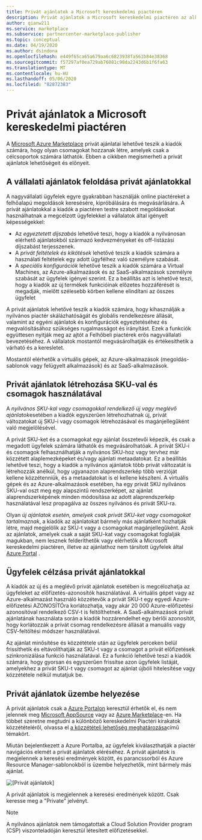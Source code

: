 ```yaml
---
title: Privát ajánlatok a Microsoft kereskedelmi piactéren
description: Privát ajánlatok a Microsoft kereskedelmi piactéren az alkalmazások és szolgáltatások közzétevői számára.
author: qianw211
ms.service: marketplace
ms.subservice: partnercenter-marketplace-publisher
ms.topic: conceptual
ms.date: 04/19/2020
ms.author: dsindona
ms.openlocfilehash: e449f65ca65a679aa6c6823938fa561b84e38368
ms.sourcegitcommit: f57297af0ea729ab76081c98da2243d6b1f6fa63
ms.translationtype: MT
ms.contentlocale: hu-HU
ms.lasthandoff: 05/06/2020
ms.locfileid: "82872383"
---
```

# <a name="private-offers-in-the-microsoft-commercial-marketplace"></a>Privát ajánlatok a Microsoft kereskedelmi piactéren

A [Microsoft Azure Marketplace](https://azuremarketplace.microsoft.com/) privát ajánlatai lehetővé teszik a kiadók számára, hogy olyan csomagokat hozzanak létre, amelyek csak a célcsoportok számára láthatók. Ebben a cikkben megismerheti a privát ajánlatok lehetőségeit és előnyeit.

## <a name="unlock-enterprise-deals-with-private-offers"></a>A vállalati ajánlatok feloldása privát ajánlatokkal

A nagyvállalati ügyfelek egyre gyakrabban használják online piactéreket a felhőalapú megoldások keresésére, kipróbálására és megvásárlására. A privát ajánlatokkal a kiadók a piactéren testre szabott megoldásokat használhatnak a megcélzott ügyfelekkel a vállalatok által igényelt képességekkel:

- Az *egyeztetett díjszabás* lehetővé teszi, hogy a kiadók a nyilvánosan elérhető ajánlatokból származó kedvezményeket és off-listázási díjszabást terjesszenek.
- A *privát feltételek és kikötések* lehetővé teszik a kiadók számára a használati feltételek egy adott ügyfélhez való személyre szabását.
- A *speciális konfigurációk* lehetővé teszik a kiadók számára a Virtual Machines, az Azure-alkalmazások és az SaaS-alkalmazások személyre szabását az ügyfelek igényei szerint. Ez a beállítás azt is lehetővé teszi, hogy a kiadók az új termékek funkcióinak előzetes hozzáférését is megadják, mielőtt szélesebb körben kellene elindítani az összes ügyfelet

A privát ajánlatok lehetővé teszik a kiadók számára, hogy kihasználják a nyilvános piactér skálázhatóságát és globális rendelkezésre állását, valamint az egyéni ajánlatok és konfigurációk egyeztetéséhez és megvalósításához szükséges rugalmasságot és irányítást. Ezek a funkciók együttesen nyitják meg az ajtót a Felhőbeli piactérek erős nagyvállalati bevezetéséhez. A vállalatok mostantól megvásárolhatják és értékesíthetik a várható és a keresletet.

Mostantól elérhetők a virtuális gépek, az Azure-alkalmazások (megoldás-sablonok vagy felügyelt alkalmazások) és az SaaS-alkalmazások. 

<!--- Like public offers, private offers can be created and managed via the [Cloud Partner Portal](./cloud-partner-portal-orig/cloud-partner-portal-azure-private-skus.md).  Customers can be granted or revoked access to private offers in minutes.
--->

## <a name="creating-private-offers-using-skus-and-plans"></a>Privát ajánlatok létrehozása SKU-val és csomagok használatával

A *nyilvános SKU-kal vagy csomagokkal rendelkező új vagy meglévő ajánlatok*esetében a kiadók egyszerűen létrehozhatnak új, privát változatokat új SKU-i vagy csomagok létrehozásával és magánjellegűként való megjelölésével.  

<!--- [Private SKUs](./cloud-partner-portal-orig/cloud-partner-portal-azure-private-skus.md) ---> 

A privát SKU-ket és a csomagokat egy ajánlat összetevői képezik, és csak a megadott ügyfelek számára láthatók és megvásárolhatóak. A privát SKU-i és csomagok felhasználhatják a nyilvános SKU-hoz vagy tervhez már közzétett alaplemezképeket és/vagy ajánlati metaadatokat. Ez a beállítás lehetővé teszi, hogy a kiadók a nyilvános ajánlatok több privát változatát is létrehozzák anélkül, hogy ugyanazon alaprendszerkép több verzióját kellene közzétenniük, és a metaadatokat is el kellene készíteni. A virtuális gépek és az Azure-alkalmazások esetében, ha egy privát SKU nyilvános SKU-val oszt meg egy alapszintű rendszerképet, az ajánlat alaprendszerképének minden módosítása az adott alaprendszerkép használatával lesz propagálva az összes nyilvános és privát SKU-ra.

Olyan *új ajánlatok esetén, amelyek csak privát SKU-ket vagy csomagokat tartalmaznak*, a kiadók az ajánlatokat bármely más ajánlatként hozhatják létre, majd megjelölik az SKU-t vagy a csomagokat magánjellegűként. Azok az ajánlatok, amelyek csak a saját SKU-kat vagy csomagokat foglalják magukban, nem lesznek felderíthetők vagy elérhetők a Microsoft kereskedelmi piactéren, illetve az ajánlathoz nem társított ügyfelek által [Azure Portal](https://azure.microsoft.com/features/azure-portal/) .

## <a name="targeting-customers-with-private-offers"></a>Ügyfelek célzása privát ajánlatokkal

A kiadók az új és a meglévő privát ajánlatok esetében is megcélozhatja az ügyfeleket az előfizetés-azonosítók használatával. A virtuális gépet vagy az Azure-alkalmazást használó közzétevők a privát SKU-t egy egyedi Azure-előfizetési AZONOSÍTÓra korlátozhatja, vagy akár 20 000 Azure-előfizetési azonosítóval rendelkező CSV-t is feltölthetnek. A SaaS-alkalmazások privát ajánlatának használata során a kiadók hozzárendelhet egy bérlői azonosítót, hogy korlátozzák a privát csomag rendelkezésre állását a manuális vagy CSV-feltöltési módszer használatával.

Az ajánlat minősítése és közzététele után az ügyfelek perceken belül frissíthetik és eltávolíthatják az SKU-t vagy a csomagot a privát előfizetések szinkronizálása funkció használatával. Ez a funkció lehetővé teszi a kiadók számára, hogy gyorsan és egyszerűen frissítse azon ügyfelek listáját, amelyekhez a privát SKU-t vagy csomagot az ajánlat újbóli hitelesítése vagy közzététele nélkül mutatjuk be.

## <a name="deploying-private-offers"></a>Privát ajánlatok üzembe helyezése

A privát ajánlatok csak a [Azure Portalon](https://azure.microsoft.com/features/azure-portal/) keresztül érhetők el, és nem jelennek meg [Microsoft AppSource](https://appsource.microsoft.com/) vagy az [Azure Marketplace](https://azuremarketplace.microsoft.com)-en. Ha többet szeretne megtudni a különböző kereskedelmi Piactéri kirakatok közzétételéről, olvassa el [a közzétételi lehetőség meghatározása](./determine-your-listing-type.md)című témakört.

Miután bejelentkezett a Azure Portalba, az ügyfelek kiválaszthatják a piactér navigációs elemét a privát ajánlatok eléréséhez. A privát ajánlatok is megjelennek a keresési eredmények között, és parancssorból és Azure Resource Manager-sablonokból is üzembe helyezhetők, mint bármely más ajánlat.

![[Privát ajánlatok]](./media/marketplace-publishers-guide/private-offer.png)

A privát ajánlatok is megjelennek a keresési eredmények között. Csak keresse meg a "Private" jelvényt.

>[!Note]
>A nyilvános ajánlatok nem támogatottak a Cloud Solution Provider program (CSP) viszonteladóján keresztül létesített előfizetésekkel.

<!---
## Next steps

To start using private offers, follow the steps in the [Private SKUs and Plans](./cloud-partner-portal-orig/cloud-partner-portal-azure-private-skus.md) guide.

--->
